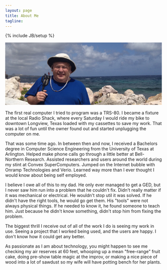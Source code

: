 ```yaml
---
layout: page
title: About Me
tagline: 
---
```

{% include JB/setup %}

![Alt Look at that water!](/assets/pulcher-inside.png)

The first real computer I tried to program was a TRS-80.  I became a fixture at the local
Radio Shack, where every Saturday I would ride my bike to downtown Longview, Texas loaded 
with my cassettes to save my work.  That was a lot of fun until the owner found out and
started unplugging the computer on me. 

That was some time ago.  In between then and now, I received a Bachelors degree in 
Computer Science Engineering from the University of Texas at Arlington.  Helped make phone 
calls go through a little better at Bell-Northern Research.  Assisted researchers and 
users around the world during my stint at Convex SuperComputers.  Jumped on the Internet 
bubble with Onramp Technologies and Verio.  Learned way more than I ever thought I would 
know about being self employed. 

I believe I owe all of this to my dad.  He only ever managed to get a GED, but I never 
saw him run into a problem that he couldn't fix.  Didn't really matter if it was 
mechanical or electrical.  He wouldn't stop util it was solved.  If he didn't have the 
right tools, he would go get them.  His "tools" were not always physical things.  If he 
needed to know it, he found someone to teach him.  Just because he didn't know something, 
didn't stop him from fixing the problem.

The biggest thrill I receive out of all of the work I do is seeing my work in use. Seeing 
a project that I worked being used, and the users are happy.  I don't know how it could 
get any better.

As passionate as I am about technology, you might happen to see me checking my air reserves 
at 60 feet, whooping up a mean "free-range" fruit cake, doing pre-show table magic at the
improv, or making a nice piece of wood into a lot of sawdust so my wife will have potting
bench for her plants.
